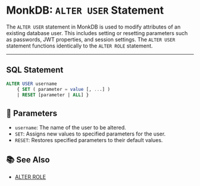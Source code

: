 # MonkDB: `ALTER USER` Statement

The `ALTER USER` statement in MonkDB is used to modify attributes of an existing database user. This includes setting or resetting parameters such as passwords, JWT properties, and session settings. The `ALTER USER` statement functions identically to the `ALTER ROLE` statement.

---

## SQL Statement

```sql
ALTER USER username
    { SET ( parameter = value [, ...] )
    | RESET [parameter | ALL] }
```

## 🚀 Parameters

- `username`: The name of the user to be altered.​
- `SET`: Assigns new values to specified parameters for the user.​
- `RESET`: Restores specified parameters to their default values.

## 📚 See Also

- [ALTER ROLE](./15_ALTER_ROLE.md)